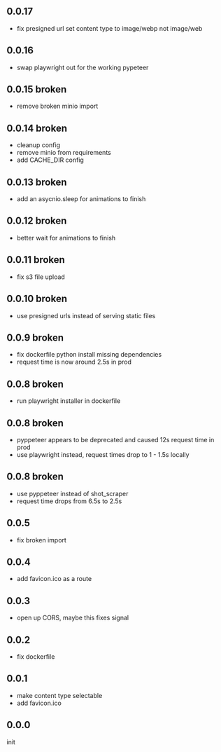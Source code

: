 ## 0.0.17

- fix presigned url set content type to image/webp not image/web

## 0.0.16

- swap playwright out for the working pypeteer

## 0.0.15 **broken**

- remove broken minio import

## 0.0.14 **broken**

- cleanup config
- remove minio from requirements
- add CACHE_DIR config

## 0.0.13 **broken**

- add an asycnio.sleep for animations to finish

## 0.0.12 **broken**

- better wait for animations to finish

## 0.0.11 **broken**

- fix s3 file upload

## 0.0.10 **broken**

- use presigned urls instead of serving static files

## 0.0.9 **broken**

- fix dockerfile python install missing dependencies
- request time is now around 2.5s in prod

## 0.0.8 **broken**

- run playwright installer in dockerfile

## 0.0.8 **broken**

- pyppeteer appears to be deprecated and caused 12s request time in prod
- use playwright instead, request times drop to 1 - 1.5s locally

## 0.0.8 **broken**

- use pyppeteer instead of shot_scraper
- request time drops from 6.5s to 2.5s

## 0.0.5

- fix broken import

## 0.0.4

- add favicon.ico as a route

## 0.0.3

- open up CORS, maybe this fixes signal

## 0.0.2

- fix dockerfile

## 0.0.1

- make content type selectable
- add favicon.ico

## 0.0.0

init
